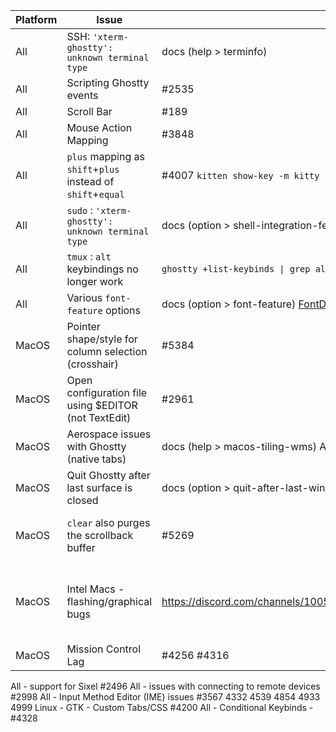 | Platform | Issue                                                       | Solution                                                             | Extra Info                                                                                                                                                                                                                       |
|----------|-------------------------------------------------------------|----------------------------------------------------------------------|----------------------------------------------------------------------------------------------------------------------------------------------------------------------------------------------------------------------------------|
| All      | SSH: `'xterm-ghostty': unknown terminal type`               | docs (help > terminfo)                                               |                                                                                                                                                                                                                                  |
| All      | Scripting Ghostty events                                    | #2535                                                                |                                                                                                                                                                                                                                  |
| All      | Scroll Bar                                                  | #189                                                                 |                                                                                                                                                                                                                                  |
| All      | Mouse Action Mapping                                        | #3848                                                                |                                                                                                                                                                                                                                  |
| All      | `plus` mapping as `shift`+`plus` instead of `shift`+`equal` | #4007 `kitten show-key -m kitty`                                     | https://www.leonerd.org.uk/hacks/fixterms/ https://sw.kovidgoyal.net/kitty/keyboard-protocol/                                                                                                                                    |
| All      | `sudo` : `'xterm-ghostty': unknown terminal type`           | docs (option > shell-integration-features)                           | `sudo` is not part of the default Ghostty shell integration                                                                                                                                                                      |
| All      | `tmux` : `alt` keybindings no longer work                   | `ghostty +list-keybinds \| grep alt`                                 | Ghostty ships with some keybinds by default that will interfere with `tmux`.  Unbind them or change your `tmux` binds.                                                                                                           |
| All      | Various `font-feature` options                              | docs (option > font-feature) [FontDrop](https://fontdrop.info)       |                                                                                                                                                                                                                                  |
| MacOS    | Pointer shape/style for column selection (crosshair)        | #5384                                                                |                                                                                                                                                                                                                                  |
| MacOS    | Open configuration file using $EDITOR (not TextEdit)        | #2961                                                                |                                                                                                                                                                                                                                  |
| MacOS    | Aerospace issues with Ghostty (native tabs)                 | docs (help > macos-tiling-wms) Aerospace #68                         |                                                                                                                                                                                                                                  |
| MacOS    | Quit Ghostty after last surface is closed                   | docs (option > quit-after-last-window-closed)                        |                                                                                                                                                                                                                                  |
| MacOS    | `clear` also purges the scrollback buffer                   | #5269                                                                | TL;DR: Use `ctrl`+`l` OR do some aliasing.  If your `$TERM` supports E3 (Ghostty does) macOS clear/ncurses will make it clear the buffer.                                                                                        |
| MacOS    | Intel Macs - flashing/graphical bugs                        | https://discord.com/channels/1005603569187160125/1325428198078681150 | A custom no-op shader will address some of the graphical issues.  Sadly, Apple has pretty much sunset the Intel embedded graphics development and patches in favor of Apple Silicon, so there's no official fix/patch available. |
| MacOS    | Mission Control Lag                                         | #4256 #4316                                                          |                                                                                                                                                                                                                                  |



All - support for Sixel #2496
All - issues with connecting to remote devices #2998
All - Input Method Editor (IME) issues #3567 4332 4539 4854 4933 4999
Linux - GTK - Custom Tabs/CSS #4200
All - Conditional Keybinds - #4328
